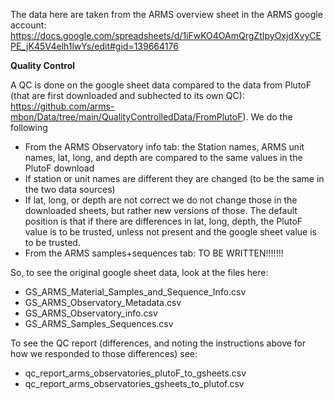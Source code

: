 The data here are taken from the ARMS overview sheet in the ARMS google account: https://docs.google.com/spreadsheets/d/1iFwKO4OAmQrgZtIpyOxjdXvyCEPE_jK45V4elh1lwYs/edit#gid=139664176

**Quality Control**

A QC is done on the google sheet data compared to the data from PlutoF (that are first downloaded and subhected to its own QC): https://github.com/arms-mbon/Data/tree/main/QualityControlledData/FromPlutoF).
We do the following
* From the ARMS Observatory info tab: the Station names, ARMS unit names, lat,  long, and depth are compared to the same values in the PlutoF download
* If station or unit names are different they are changed (to be the same in the two data sources)
* If lat, long, or depth are not correct we do not change those in the downloaded sheets, but rather new versions of those. The default position is that if there are differences in lat, long, depth, the PlutoF value is to be trusted, unless not present and the google sheet value is to be trusted. 
* From the ARMS samples+sequences tab: TO BE WRITTEN!!!!!!!

So, to see the original google sheet data, look at the files here:
* GS_ARMS_Material_Samples_and_Sequence_Info.csv
* GS_ARMS_Observatory_Metadata.csv
* GS_ARMS_Observatory_info.csv
* GS_ARMS_Samples_Sequences.csv

To see the QC report (differences, and noting the instructions above for how we responded to those differences) see: 
* qc_report_arms_observatories_plutoF_to_gsheets.csv
* qc_report_arms_observatories_gsheets_to_plutof.csv
